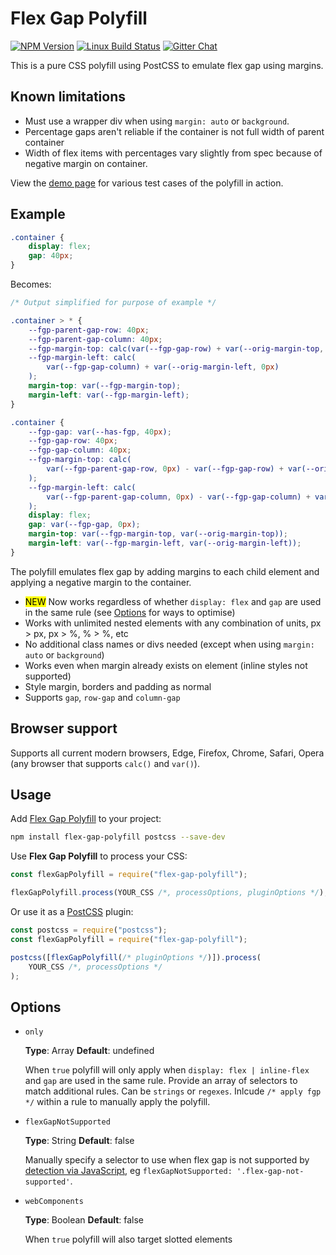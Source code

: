 # Flex Gap Polyfill

[![NPM Version][npm-img]][npm-url]
[![Linux Build Status][cli-img]][cli-url]
[![Gitter Chat][git-img]][git-url]

This is a pure CSS polyfill using PostCSS to emulate flex gap using margins.

## Known limitations

-   Must use a wrapper div when using `margin: auto` or `background`.
-   Percentage gaps aren't reliable if the container is not full width of parent container
-   Width of flex items with percentages vary slightly from spec because of negative margin on container.

View the [demo page](https://gavinmcfarland.github.io/flex-gap-polyfill/) for various test cases of the polyfill in action.

## Example

```css
.container {
    display: flex;
    gap: 40px;
}
```

Becomes:

```css
/* Output simplified for purpose of example */

.container > * {
    --fgp-parent-gap-row: 40px;
    --fgp-parent-gap-column: 40px;
    --fgp-margin-top: calc(var(--fgp-gap-row) + var(--orig-margin-top, 0px));
    --fgp-margin-left: calc(
        var(--fgp-gap-column) + var(--orig-margin-left, 0px)
    );
    margin-top: var(--fgp-margin-top);
    margin-left: var(--fgp-margin-left);
}

.container {
    --fgp-gap: var(--has-fgp, 40px);
    --fgp-gap-row: 40px;
    --fgp-gap-column: 40px;
    --fgp-margin-top: calc(
        var(--fgp-parent-gap-row, 0px) - var(--fgp-gap-row) + var(--orig-margin-top, 0px)
    );
    --fgp-margin-left: calc(
        var(--fgp-parent-gap-column, 0px) - var(--fgp-gap-column) + var(--orig-margin-left, 0px)
    );
    display: flex;
    gap: var(--fgp-gap, 0px);
    margin-top: var(--fgp-margin-top, var(--orig-margin-top));
    margin-left: var(--fgp-margin-left, var(--orig-margin-left));
}
```

The polyfill emulates flex gap by adding margins to each child element and applying a negative margin to the container.

-   <mark>NEW</mark> Now works regardless of whether `display: flex` and `gap` are used in the same rule (see [Options](#Options) for ways to optimise)
-   Works with unlimited nested elements with any combination of units, px > px, px > %, % > %, etc
-   No additional class names or divs needed (except when using `margin: auto` or `background`)
-   Works even when margin already exists on element (inline styles not supported)
-   Style margin, borders and padding as normal
-   Supports `gap`, `row-gap` and `column-gap`

## Browser support

Supports all current modern browsers, Edge, Firefox, Chrome, Safari, Opera (any browser that supports `calc()` and `var()`).

## Usage

Add [Flex Gap Polyfill] to your project:

```bash
npm install flex-gap-polyfill postcss --save-dev
```

Use **Flex Gap Polyfill** to process your CSS:

```js
const flexGapPolyfill = require("flex-gap-polyfill");

flexGapPolyfill.process(YOUR_CSS /*, processOptions, pluginOptions */);
```

Or use it as a [PostCSS] plugin:

```js
const postcss = require("postcss");
const flexGapPolyfill = require("flex-gap-polyfill");

postcss([flexGapPolyfill(/* pluginOptions */)]).process(
    YOUR_CSS /*, processOptions */
);
```

[npm-url]: https://www.npmjs.com/package/flex-gap-polyfill
[npm-img]: https://img.shields.io/npm/v/flex-gap-polyfill.svg
[cli-url]: https://travis-ci.org/gavinmcfarland/flex-gap-polyfill
[cli-img]: https://img.shields.io/travis/gavinmcfarland/flex-gap-polyfill.svg
[git-url]: https://gitter.im/postcss/postcss
[git-img]: https://img.shields.io/badge/chat-gitter-blue.svg
[PostCSS]: https://github.com/postcss/postcss
[Flex Gap Polyfill]: https://github.com/gavinmcfarland/flex-gap-polyfill

## Options

-   `only`

    **Type**: Array **Default**: undefined

    When `true` polyfill will only apply when `display: flex | inline-flex` and `gap` are used in the same rule. Provide an array of selectors to match additional rules. Can be `strings` or `regexes`. Inlcude `/* apply fgp */` within a rule to manually apply the polyfill.

-   `flexGapNotSupported`

    **Type**: String **Default**: false

    Manually specify a selector to use when flex gap is not supported by [detection via JavaScript](https://github.com/Modernizr/Modernizr/blob/master/feature-detects/css/flexgap.js), eg `flexGapNotSupported: '.flex-gap-not-supported'`.

<!-- - `tailwindCSS`

    __Type__: Boolean __Default__: false

    When `true` polyfill will add extra CSS to support TailwindCSS. -->

-   `webComponents`

    **Type**: Boolean **Default**: false

    When `true` polyfill will also target slotted elements

<!-- - `percentageRowGaps`

    __Type__: Boolean __Default__: false

    When `true` percentage row gaps will be calculated based on width of element (non spec). -->
